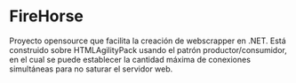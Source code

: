 # FireHorse
Proyecto opensource que facilita la creación de webscrapper en .NET. Está construido sobre HTMLAgilityPack usando el patrón productor/consumidor, en el cual se puede establecer la cantidad máxima de conexiones simultáneas para no saturar el servidor web.
